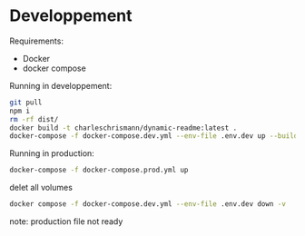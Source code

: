 # Developpement

Requirements:
  - Docker
  - docker compose

Running in developpement:

```sh
git pull
npm i
rm -rf dist/
docker build -t charleschrismann/dynamic-readme:latest .
docker-compose -f docker-compose.dev.yml --env-file .env.dev up --build
```

Running in production:

```sh
docker-compose -f docker-compose.prod.yml up
```

delet all volumes

```sh
docker compose -f docker-compose.dev.yml --env-file .env.dev down -v
```

note: production file not ready